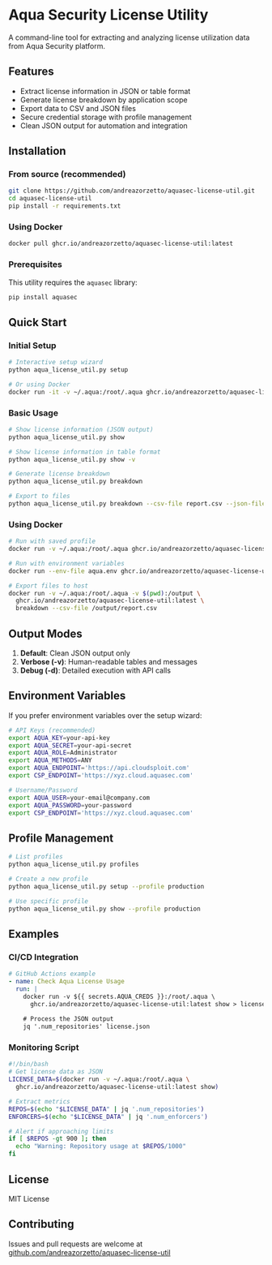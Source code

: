 # Aqua Security License Utility

A command-line tool for extracting and analyzing license utilization data from Aqua Security platform.

## Features

- Extract license information in JSON or table format
- Generate license breakdown by application scope
- Export data to CSV and JSON files
- Secure credential storage with profile management
- Clean JSON output for automation and integration

## Installation

### From source (recommended)

```bash
git clone https://github.com/andreazorzetto/aquasec-license-util.git
cd aquasec-license-util
pip install -r requirements.txt
```

### Using Docker

```bash
docker pull ghcr.io/andreazorzetto/aquasec-license-util:latest
```

### Prerequisites

This utility requires the `aquasec` library:

```bash
pip install aquasec
```

## Quick Start

### Initial Setup

```bash
# Interactive setup wizard
python aqua_license_util.py setup

# Or using Docker
docker run -it -v ~/.aqua:/root/.aqua ghcr.io/andreazorzetto/aquasec-license-util:latest setup
```

### Basic Usage

```bash
# Show license information (JSON output)
python aqua_license_util.py show

# Show license information in table format
python aqua_license_util.py show -v

# Generate license breakdown
python aqua_license_util.py breakdown

# Export to files
python aqua_license_util.py breakdown --csv-file report.csv --json-file report.json
```

### Using Docker

```bash
# Run with saved profile
docker run -v ~/.aqua:/root/.aqua ghcr.io/andreazorzetto/aquasec-license-util:latest show

# Run with environment variables
docker run --env-file aqua.env ghcr.io/andreazorzetto/aquasec-license-util:latest breakdown

# Export files to host
docker run -v ~/.aqua:/root/.aqua -v $(pwd):/output \
  ghcr.io/andreazorzetto/aquasec-license-util:latest \
  breakdown --csv-file /output/report.csv
```

## Output Modes

1. **Default**: Clean JSON output only
2. **Verbose (-v)**: Human-readable tables and messages
3. **Debug (-d)**: Detailed execution with API calls

## Environment Variables

If you prefer environment variables over the setup wizard:

```bash
# API Keys (recommended)
export AQUA_KEY=your-api-key
export AQUA_SECRET=your-api-secret
export AQUA_ROLE=Administrator
export AQUA_METHODS=ANY
export AQUA_ENDPOINT='https://api.cloudsploit.com'
export CSP_ENDPOINT='https://xyz.cloud.aquasec.com'

# Username/Password
export AQUA_USER=your-email@company.com
export AQUA_PASSWORD=your-password
export CSP_ENDPOINT='https://xyz.cloud.aquasec.com'
```

## Profile Management

```bash
# List profiles
python aqua_license_util.py profiles

# Create a new profile
python aqua_license_util.py setup --profile production

# Use specific profile
python aqua_license_util.py show --profile production
```

## Examples

### CI/CD Integration

```yaml
# GitHub Actions example
- name: Check Aqua License Usage
  run: |
    docker run -v ${{ secrets.AQUA_CREDS }}:/root/.aqua \
      ghcr.io/andreazorzetto/aquasec-license-util:latest show > license.json
    
    # Process the JSON output
    jq '.num_repositories' license.json
```

### Monitoring Script

```bash
#!/bin/bash
# Get license data as JSON
LICENSE_DATA=$(docker run -v ~/.aqua:/root/.aqua \
  ghcr.io/andreazorzetto/aquasec-license-util:latest show)

# Extract metrics
REPOS=$(echo "$LICENSE_DATA" | jq '.num_repositories')
ENFORCERS=$(echo "$LICENSE_DATA" | jq '.num_enforcers')

# Alert if approaching limits
if [ $REPOS -gt 900 ]; then
  echo "Warning: Repository usage at $REPOS/1000"
fi
```

## License

MIT License

## Contributing

Issues and pull requests are welcome at [github.com/andreazorzetto/aquasec-license-util](https://github.com/andreazorzetto/aquasec-license-util)